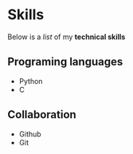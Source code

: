# Skills

Below is a _list_ of my **technical skills**

## Programing languages
 - Python
 - C

## Collaboration
 - Github
 - Git
